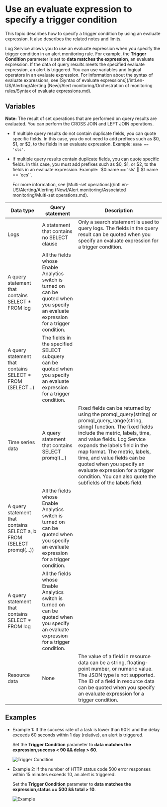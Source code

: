 # Use an evaluate expression to specify a trigger condition

This topic describes how to specify a trigger condition by using an evaluate expression. It also describes the related notes and limits.

Log Service allows you to use an evaluate expression when you specify the trigger condition in an alert monitoring rule. For example, the **Trigger Condition** parameter is set to **data matches the expression**, an evaluate expression. If the data of query results meets the specified evaluate expression, an alert is triggered. You can use variables and logical operators in an evaluate expression. For information about the syntax of evaluate expressions, see [Syntax of evaluate expressions](/intl.en-US/Alerting/Alerting (New)/Alert monitoring/Orchestration of monitoring rules/Syntax of evaluate expressions.md).

## Variables

**Note:** The result of set operations that are performed on query results are evaluated. You can perform the CROSS JOIN and LEFT JOIN operations.

-   If multiple query results do not contain duplicate fields, you can quote specific fields. In this case, you do not need to add prefixes such as $0, $1, or $2, to the fields in an evaluate expression. Example: `name == 'sls'`.
-   If multiple query results contain duplicate fields, you can quote specific fields. In this case, you must add prefixes such as $0, $1, or $2, to the fields in an evaluate expression. Example: `$0.name == 'sls' || $1.name == 'ecs'`.

    For more information, see [Multi-set operations](/intl.en-US/Alerting/Alerting (New)/Alert monitoring/Associated monitoring/Multi-set operations.md).


|Data type|Query statement|Description|
|---------|---------------|-----------|
|Logs|A statement that contains no SELECT clause|Only a search statement is used to query logs. The fields in the query result can be quoted when you specify an evaluate expression for a trigger condition. |
|A query statement that contains SELECT \* FROM log|All the fields whose Enable Analytics switch is turned on can be quoted when you specify an evaluate expression for a trigger condition.|
|A query statement that contains SELECT \* FROM \(SELECT...\)|The fields in the specified SELECT subquery can be quoted when you specify an evaluate expression for a trigger condition.|
|Time series data|A query statement that contains SELECT promql\(...\)|Fixed fields can be returned by using the promql\_query\(string\) or promql\_query\_range\(string, string\) function. The fixed fields include the metric, labels, time, and value fields. Log Service expands the labels field in the map format. The metric, labels, time, and value fields can be quoted when you specify an evaluate expression for a trigger condition. You can also quote the subfields of the labels field. |
|A query statement that contains SELECT a, b FROM \(SELECT promql\(...\)\)|All the fields whose Enable Analytics switch is turned on can be quoted when you specify an evaluate expression for a trigger condition.|
|A query statement that contains SELECT \* FROM log|All the fields whose Enable Analytics switch is turned on can be quoted when you specify an evaluate expression for a trigger condition.|
|Resource data|None|The value of a field in resource data can be a string, floating-point number, or numeric value. The JSON type is not supported. The ID of a field in resource data can be quoted when you specify an evaluate expression for a trigger condition. |

## Examples

-   Example 1: If the success rate of a task is lower than 90% and the delay exceeds 60 seconds within 1 day \(relative\), an alert is triggered.

    Set the **Trigger Condition** parameter to **data matches the expression**,**success < 90 && delay \> 60**.

    ![Trigger Condition](https://static-aliyun-doc.oss-accelerate.aliyuncs.com/assets/img/en-US/7624542261/p265425.png)

-   Example 2: If the number of HTTP status code 500 error responses within 15 minutes exceeds 10, an alert is triggered.

    Set the **Trigger Condition** parameter to **data matches the expression**,**status == 500 && total \> 10**.

    ![Example](https://static-aliyun-doc.oss-accelerate.aliyuncs.com/assets/img/en-US/6308812261/p265434.png)


